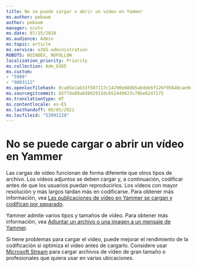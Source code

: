 ```yaml
---
title: No se puede cargar o abrir un vídeo en Yammer
ms.author: pebaum
author: pebaum
manager: scotv
ms.date: 07/15/2020
ms.audience: Admin
ms.topic: article
ms.service: o365-administration
ROBOTS: NOINDEX, NOFOLLOW
localization_priority: Priority
ms.collection: Adm_O365
ms.custom:
- "5999"
- "9003112"
ms.openlocfilehash: 8ca05e1ab33f507117c14290e688b5a6dde6f126f95640cae9df2f27cf5e768c
ms.sourcegitcommit: b5f7da89a650d2915dc652449623c78be6247175
ms.translationtype: HT
ms.contentlocale: es-ES
ms.lasthandoff: 08/05/2021
ms.locfileid: "53991228"
---
```

# <a name="unable-to-upload-or-open-video-on-yammer"></a>No se puede cargar o abrir un vídeo en Yammer

Las cargas de vídeo funcionan de forma diferente que otros tipos de archivo. Los vídeos adjuntos se deben cargar y, a continuación, codificar antes de que los usuarios puedan reproducirlos. Los vídeos con mayor resolución y más largos tardan más en codificarse. Para obtener más información, vea [Las publicaciones de vídeo en Yammer se cargan y codifican por separado](https://support.microsoft.com/office/video-posts-in-yammer-upload-and-encode-separately-5b3a348e-3a0a-4c4b-95b1-eabdf245ba25).   

Yammer admite varios tipos y tamaños de vídeo. Para obtener más información, vea [Adjuntar un archivo o una imagen a un mensaje de Yammer](https://support.microsoft.com/office/attach-a-file-or-image-to-a-yammer-message-f576d4d1-ad66-4ce4-9c43-46cf75978dbf).   

Si tiene problemas para cargar el vídeo, puede mejorar el rendimiento de la codificación si optimiza el vídeo antes de cargarlo. Considere usar [Microsoft Stream](https://docs.microsoft.com/stream/overview) para cargar archivos de vídeo de gran tamaño o profesionales que quiera usar en varias ubicaciones.